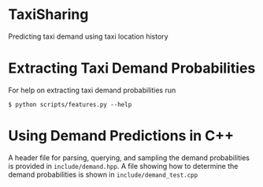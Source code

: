# TaxiSharing
Predicting taxi demand using taxi location history

# Extracting Taxi Demand Probabilities
For help on extracting taxi demand probabilities run

    $ python scripts/features.py --help

# Using Demand Predictions in C++
A header file for parsing, querying, and sampling the demand probabilities
is provided in `include/demand.hpp`. A file showing how to determine the
demand probabilities is shown in `include/demand_test.cpp`
